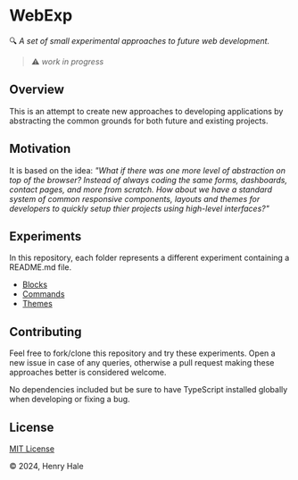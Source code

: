 # WebExp

🔍 _A set of small experimental approaches to future web development._

>:warning: _work in progress_

## Overview

This is an attempt to create new approaches to developing applications by abstracting the common grounds for both future and existing projects.

## Motivation

It is based on the idea: _"What if there was one more level of abstraction on top of the browser? Instead of always coding the same forms, dashboards, contact pages, and more from scratch. How about we have a standard system of common responsive components, layouts and themes for developers to quickly setup thier projects using high-level interfaces?"_

## Experiments

In this repository, each folder represents a different experiment containing a README.md file.

- [Blocks](./blocks/)
- [Commands](./commands/)
- [Themes](./themes/)

## Contributing

Feel free to fork/clone this repository and try these experiments. 
Open a new issue in case of any queries, otherwise a pull request making these approaches better is considered welcome.

No dependencies included but be sure to have TypeScript installed globally when developing or fixing a bug.

## License

[MIT License](./LICENSE.md)

&copy; 2024, Henry Hale